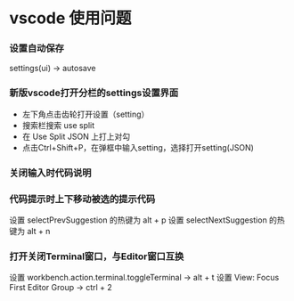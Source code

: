 # vscode 使用问题

### 设置自动保存
settings(ui) -> autosave 

### 新版vscode打开分栏的settings设置界面
- 左下角点击齿轮打开设置（setting）
- 搜索栏搜索 use split
- 在 Use Split JSON 上打上对勾
- 点击Ctrl+Shift+P，在弹框中输入setting，选择打开setting(JSON)


### 关闭输入时代码说明 

### 代码提示时上下移动被选的提示代码
设置 selectPrevSuggestion 的热键为 alt + p
设置 selectNextSuggestion 的热键为 alt + n

### 打开关闭Terminal窗口，与Editor窗口互换
设置 workbench.action.terminal.toggleTerminal -> alt + t
设置 View: Focus First Editor Group -> ctrl + 2

